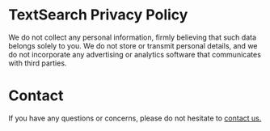 # TextSearch Privacy Policy
We do not collect any personal information, firmly believing that such data belongs solely to you. We do not store or transmit personal details, and we do not incorporate any advertising or analytics software that communicates with third parties.

# Contact
If you have any questions or concerns, please do not hesitate to [contact us.](mailto:andrew.o.dev@proton.me)

